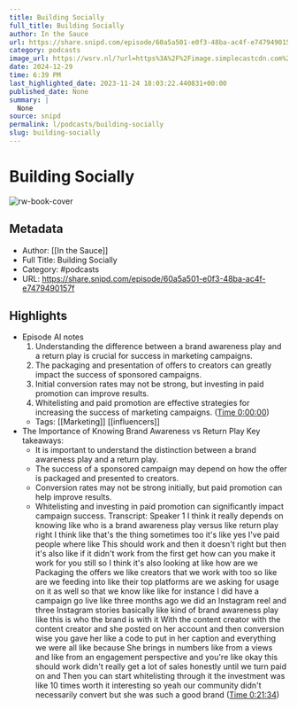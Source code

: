 ```yaml
---
title: Building Socially
full_title: Building Socially
author: In the Sauce
url: https://share.snipd.com/episode/60a5a501-e0f3-48ba-ac4f-e7479490157f
category: podcasts
image_url: https://wsrv.nl/?url=https%3A%2F%2Fimage.simplecastcdn.com%2Fimages%2Fb7145f8c-161e-4425-a032-e1d7ad264925%2Fc822a401-bb80-4cd5-94d1-5d750e28a016%2F3000x3000%2Fin-the-sauce-logo-2022.jpg%3Faid%3Drss_feed&w=100&h=100
date: 2024-12-29
time: 6:39 PM
last_highlighted_date: 2023-11-24 18:03:22.440831+00:00
published_date: None
summary: |
  None
source: snipd
permalink: l/podcasts/building-socially
slug: building-socially
---
```

# Building Socially

![rw-book-cover](https://wsrv.nl/?url=https%3A%2F%2Fimage.simplecastcdn.com%2Fimages%2Fb7145f8c-161e-4425-a032-e1d7ad264925%2Fc822a401-bb80-4cd5-94d1-5d750e28a016%2F3000x3000%2Fin-the-sauce-logo-2022.jpg%3Faid%3Drss_feed&w=100&h=100)

## Metadata
- Author: [[In the Sauce]]
- Full Title: Building Socially
- Category: #podcasts
- URL: https://share.snipd.com/episode/60a5a501-e0f3-48ba-ac4f-e7479490157f

## Highlights
- Episode AI notes
  1. Understanding the difference between a brand awareness play and a return play is crucial for success in marketing campaigns.
  2. The packaging and presentation of offers to creators can greatly impact the success of sponsored campaigns.
  3. Initial conversion rates may not be strong, but investing in paid promotion can improve results.
  4. Whitelisting and paid promotion are effective strategies for increasing the success of marketing campaigns. ([Time 0:00:00](https://share.snipd.com/episode-takeaways/13cc263f-5350-49f0-b949-b747c20d31c1))
    - Tags: [[Marketing]] [[influencers]] 
- The Importance of Knowing Brand Awareness vs Return Play
  Key takeaways:
  - It is important to understand the distinction between a brand awareness play and a return play.
  - The success of a sponsored campaign may depend on how the offer is packaged and presented to creators.
  - Conversion rates may not be strong initially, but paid promotion can help improve results.
  - Whitelisting and investing in paid promotion can significantly impact campaign success.
  Transcript:
  Speaker 1
  I think it really depends on knowing like who is a brand awareness play versus like return play right I think like that's the thing sometimes too it's like yes I've paid people where like This should work and then it doesn't right but then it's also like if it didn't work from the first get how can you make it work for you still so I think it's also looking at like how are we Packaging the offers we like creators that we work with too so like are we feeding into like their top platforms are we asking for usage on it as well so that we know like like for instance I did have a campaign go live like three months ago we did an Instagram reel and three Instagram stories basically like kind of brand awareness play like this is who the brand is with it With the content creator with the content creator and she posted on her account and then conversion wise you gave her like a code to put in her caption and everything we were all like because She brings in numbers like from a views and like from an engagement perspective and you're like okay this should work didn't really get a lot of sales honestly until we turn paid on and Then you can start whitelisting through it the investment was like 10 times worth it interesting so yeah our community didn't necessarily convert but she was such a good brand ([Time 0:21:34](https://share.snipd.com/snip/3007bfec-e6c9-4ad3-9c5d-ce5f33359e1a))


